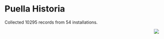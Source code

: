 # Puella Historia

Collected 10295 records from 54 installations.

<p align="right"><img src="https://xn--80aalyho.xn--p1ai/magireco/NAgitan/img/kagome.png" /></p>
